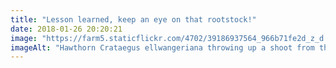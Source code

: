 ```yaml
---
title: "Lesson learned, keep an eye on that rootstock!"
date: 2018-01-26 20:20:21
image: "https://farm5.staticflickr.com/4702/39186937564_966b71fe2d_z_d.jpg"
imageAlt: "Hawthorn Crataegus ellwangeriana throwing up a shoot from the rootstock"
---
```

